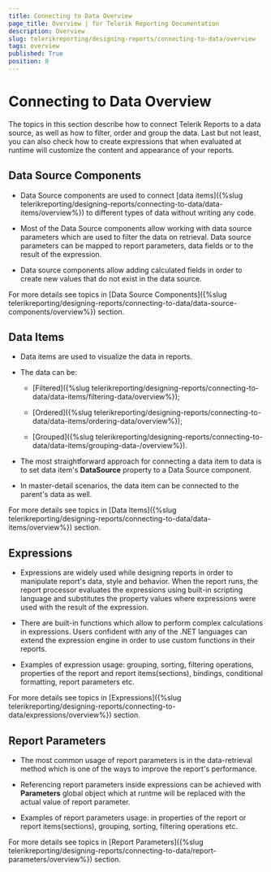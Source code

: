 ```yaml
---
title: Connecting to Data Overview
page_title: Overview | for Telerik Reporting Documentation
description: Overview
slug: telerikreporting/designing-reports/connecting-to-data/overview
tags: overview
published: True
position: 0
---
```


# Connecting to Data Overview



The topics in this section describe how to connect Telerik Reports to a data source, as well as         how to filter, order and group the data. Last but not least, you can also check how to create expressions         that when evaluated at runtime will customize the content and appearance of your reports.       

## Data Source Components

* Data Source components are used to connect [data items]({%slug telerikreporting/designing-reports/connecting-to-data/data-items/overview%}) to different               types of data without writing any code.             

* Most of the Data Source components allow working with data source parameters which are used to filter the data on retrieval.               Data source parameters can be mapped to report parameters, data fields or to the result of the expression.             

* Data source components allow adding calculated fields in order to create new values that do not exist in the data source.             

For more details see topics in [Data Source Components]({%slug telerikreporting/designing-reports/connecting-to-data/data-source-components/overview%}) section.         

## Data Items

* Data items are used to visualize the data in reports.             

* The data can be:             

   + [Filtered]({%slug telerikreporting/designing-reports/connecting-to-data/data-items/filtering-data/overview%});                 

   + [Ordered]({%slug telerikreporting/designing-reports/connecting-to-data/data-items/ordering-data/overview%});                 

   + [Grouped]({%slug telerikreporting/designing-reports/connecting-to-data/data-items/grouping-data-/overview%}).                 

* The most straightforward approach for connecting a data item to data is to set data item's __DataSource__  property to a Data Source component.             

* In master-detail scenarios, the data item can be connected to the parent's data as well.             

For more details see topics in [Data Items]({%slug telerikreporting/designing-reports/connecting-to-data/data-items/overview%}) section.         

## Expressions

* Expressions are widely used while designing reports in order to manipulate report's data, style and behavior. When the report runs,               the report processor evaluates the expressions using built-in scripting language and substitutes the property values where expressions were used               with the result of the expression.             

* There are built-in functions which allow to perform complex calculations in expressions. Users confident with any of the .NET languages               can extend the expression engine in order to use custom functions in their reports.             

* Examples of expression usage: grouping, sorting, filtering operations, properties of the report and report items(sections), bindings,               conditional formatting, report parameters etc.             

For more details see topics in [Expressions]({%slug telerikreporting/designing-reports/connecting-to-data/expressions/overview%}) section.         

## Report Parameters

* The most common usage of report parameters is in the data-retrieval method which is one of the ways to improve the report's performance.             

* Referencing report parameters inside expressions can be achieved with __Parameters__  global object which at runtme will be               replaced with the actual value of report parameter.             

* Examples of report parameters usage: in properties of the report or report items(sections), grouping, sorting, filtering operations etc.             

For more details see topics in [Report Parameters]({%slug telerikreporting/designing-reports/connecting-to-data/report-parameters/overview%}) section.         
